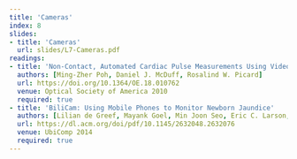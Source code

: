 ```yaml
---
title: 'Cameras'
index: 8
slides:
- title: 'Cameras'
  url: slides/L7-Cameras.pdf
readings:
- title: 'Non-Contact, Automated Cardiac Pulse Measurements Using Video Imaging and Blind Source Separation'
  authors: [Ming-Zher Poh, Daniel J. McDuff, Rosalind W. Picard]
  url: https://doi.org/10.1364/OE.18.010762
  venue: Optical Society of America 2010
  required: true
- title: 'BiliCam: Using Mobile Phones to Monitor Newborn Jaundice'
  authors: [Lilian de Greef, Mayank Goel, Min Joon Seo, Eric C. Larson, James W. Stout, James A. Taylor, Shwetak N. Patel]
  url: https://dl.acm.org/doi/pdf/10.1145/2632048.2632076
  venue: UbiComp 2014
  required: true
---
```


